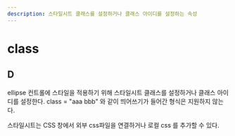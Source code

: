 ```yaml
---
description: 스타일시트 클래스를 설정하거나 클래스 아이디를 설정하는 속성
---
```


# class

## D

ellipse 컨트롤에 스타일을 적용하기 위해 스타일시트 클래스를 설정하거나 클래스 아이디를 설정한다. class = "aaa bbb" 와 같이 띄어쓰기가 들어간 형식은 지원하지 않는다.

스타일시트는 CSS 창에서 외부 css파일을 연결하거나 로컬 css 를 추가할 수 있다.

